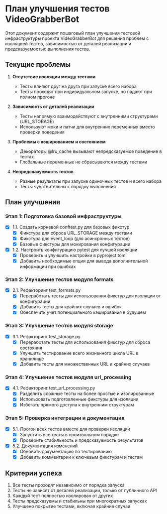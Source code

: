 # План улучшения тестов VideoGrabberBot

Этот документ содержит пошаговый план улучшения тестовой инфраструктуры проекта VideoGrabberBot для решения проблем с изоляцией тестов, зависимостью от деталей реализации и предсказуемостью выполнения тестов.

## Текущие проблемы

1. **Отсутствие изоляции между тестами**
   * Тесты влияют друг на друга при запуске всего набора
   * Тесты проходят при индивидуальном запуске, но падают при полном прогоне

2. **Зависимость от деталей реализации**
   * Тесты напрямую взаимодействуют с внутренними структурами (URL_STORAGE)
   * Используют моки и патчи для внутренних переменных вместо проверки поведения

3. **Проблемы с кэшированием и состоянием**
   * Декораторы @lru_cache вызывают непредсказуемое поведение в тестах
   * Глобальные переменные не сбрасываются между тестами

4. **Непредсказуемость тестов**
   * Разные результаты при запуске одиночных тестов и всего набора
   * Тесты чувствительны к порядку выполнения

## План улучшения

### Этап 1: Подготовка базовой инфраструктуры

- [x] 1.1. Создать корневой conftest.py для базовых фикстур
   - [x] Фикстура для сброса URL_STORAGE между тестами
   - [x] Фикстура для event_loop (для асинхронных тестов)
   - [x] Базовые фикстуры для мокирования конфигурации

- [x] 1.2. Настроить конфигурацию pytest для лучшей изоляции
   - [x] Проверить и улучшить настройки в pyproject.toml
   - [x] Добавить необходимые опции для вывода дополнительной информации при ошибках

### Этап 2: Улучшение тестов модуля formats

- [x] 2.1. Рефакторинг test_formats.py
   - [x] Переработать тесты для использования фикстур для изоляции от конфигурации
   - [x] Добавить тесты для крайних случаев и ошибок
   - [x] Обеспечить учет потенциального кэширования в будущем

### Этап 3: Улучшение тестов модуля storage

- [x] 3.1. Рефакторинг test_storage.py
   - [x] Переработать тесты для использования фикстур для сброса состояния
   - [x] Улучшить тестирование всего жизненного цикла URL в хранилище
   - [x] Добавить тесты для множественных URL и крайних случаев

### Этап 4: Улучшение тестов модуля url_processing

- [x] 4.1. Рефакторинг test_url_processing.py
   - [x] Разделить сложные тесты на более простые и изолированные
   - [x] Использовать подготовленные фикстуры для изоляции
   - [x] Избегать прямого доступа к внутренним структурам

### Этап 5: Проверка интеграции и документация

- [x] 5.1. Прогон всех тестов вместе для проверки изоляции
   - [x] Запустить все тесты в произвольном порядке
   - [x] Проверить стабильность и предсказуемость результатов

- [x] 5.2. Документация изменений
   - [x] Обновить документацию по тестированию
   - [x] Добавить комментарии к ключевым фикстурам и тестам

## Критерии успеха

1. Все тесты проходят независимо от порядка запуска
2. Тесты не зависят от деталей реализации, только от публичного API
3. Каждый тест полностью изолирован от других
4. Тесты предсказуемы и стабильны при многократных запусках
5. Улучшено покрытие тестами, включая крайние случаи
